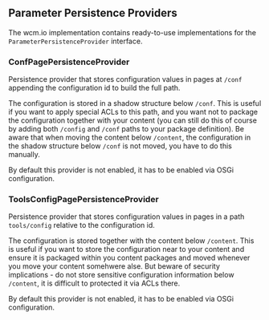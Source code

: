 ## Parameter Persistence Providers

The wcm.io implementation contains ready-to-use implementations for the `ParameterPersistenceProvider` interface.


### ConfPagePersistenceProvider

Persistence provider that stores configuration values in pages at `/conf` appending the
configuration id to build the full path.

The configuration is stored in a shadow structure below `/conf`. This is useful if you want to apply special ACLs to this
path, and you want not to package the configuration together with your content (you can still do this of course by
adding both `/config` and `/conf` paths to your package definition). Be aware that when moving the content
below `/content`, the configuration in the shadow structure below `/conf` is not moved, you have to do this
manually.

By default this provider is not enabled, it has to be enabled via OSGi configuration.


### ToolsConfigPagePersistenceProvider

Persistence provider that stores configuration values in pages in a path `tools/config` relative to the
configuration id.

The configuration is stored together with the content below `/content`. This is useful if you want to store
the configuration near to your content and ensure it is packaged within you content packages and moved whenever
you move your content somehwere alse. But beware of security implications - do not store sensitive configuration
information below `/content`, it is difficult to protected it via ACLs there.

By default this provider is not enabled, it has to be enabled via OSGi configuration.

